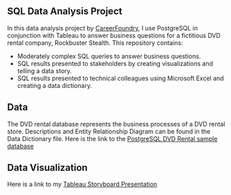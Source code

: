  ## SQL Data Analysis Project
In this data analysis project by [CareerFoundry](https://careerfoundry.com/), I use PostgreSQL in conjunction with Tableau to answer business questions for a fictitious DVD rental company, Rockbuster Stealth. This repository contains:
- Moderately complex SQL queries to answer business questions.
- SQL results presented to stakeholders by creating visualizations and telling a data story.
- SQL results presented to technical colleagues using Microsoft Excel and creating a data dictionary.

## Data
The DVD rental database represents the business processes of a DVD rental store. Descriptions and Entity Relationship Diagram can be found in the Data Dictionary file.
Here is the link to the [PostgreSQL DVD Rental sample database](https://www.postgresqltutorial.com/wp-content/uploads/2019/05/dvdrental.zip)

## Data Visualization
Here is a link to my [Tableau Storyboard Presentation](https://public.tableau.com/app/profile/ryan.lee1243/viz/CareerFoundryExercise3_10_16891997793630/RockbusterPresentation?publish=yes)
